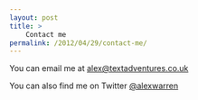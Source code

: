 ```yaml
---
layout: post
title: >
    Contact me
permalink: /2012/04/29/contact-me/
---
```

You can email me at <a href="mailto:alex@textadventures.co.uk">alex@textadventures.co.uk</a>

You can also find me on Twitter <a href="http://twitter.com/alexwarren" target="_blank">@alexwarren</a>